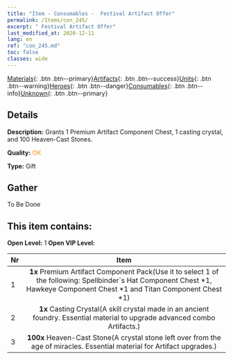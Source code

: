 ```yaml
---
title: "Item - Consumables -  Festival Artifact Offer"
permalink: /Items/con_245/
excerpt: " Festival Artifact Offer"
last_modified_at: 2020-12-11
lang: en
ref: "con_245.md"
toc: false
classes: wide
---
```

 [Materials](/Items/){: .btn .btn--primary}[Artifacts](/Items/Artifacts/){: .btn .btn--success}[Units](/Items/Units/){: .btn .btn--warning}[Heroes](/Items/Heroes/){: .btn .btn--danger}[Consumables](/Items/Consumables/){: .btn .btn--info}[Unknown](/Items/Unknown/){: .btn .btn--primary}

## Details
 **Description:** Grants 1 Premium Artifact Component Chest, 1 casting crystal, and 100 Heaven-Cast Stones.

 **Quality:** <span style="color: #FF8C00">OK</span>

 **Type:** Gift

## Gather

  To Be Done

## This item contains:

 **Open Level:** 1
 **Open VIP Level:** 

  | Nr |      Item    |
  |:---|:------------:|
  | 1 |  **1x** Premium Artifact Component Pack(Use it to select 1 of the following: Spellbinder`s Hat Component Chest *1, Hawkeye Component Chest *1 and Titan Component Chest *1) | 
  | 2 |  **1x** Casting Crystal(A skill crystal made in an ancient foundry. Essential material to upgrade advanced combo Artifacts.) | 
  | 3 |  **100x** Heaven-Cast Stone(A crystal stone left over from the age of miracles. Essential material for Artifact upgrades.) | 
